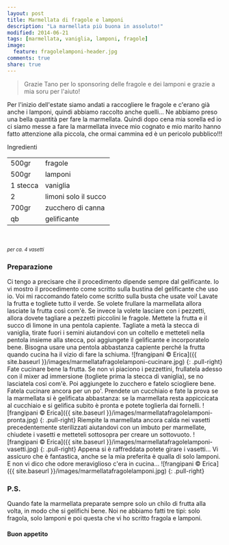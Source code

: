 ```yaml
---
layout: post
title: Marmellata di fragole e lamponi
description: "La marmellata più buona in assoluto!"
modified: 2014-06-21
tags: [marmellata, vaniglia, lamponi, fragole]
image:
  feature: fragolelamponi-header.jpg
comments: true
share: true
---
```

> Grazie Tano per lo sponsoring delle fragole e dei lamponi e grazie a mia soru per l'aiuto!

Per l'inizio dell'estate siamo andati a raccogliere le fragole e c'erano già anche i lamponi, quindi abbiamo raccolto anche quelli... Ne abbiamo preso una bella quantità per fare la marmellata. Quindi dopo cena mia sorella ed io ci siamo messe a fare la marmellata invece mio cognato e mio marito hanno fatto attenzione alla piccola, che ormai cammina ed è un pericolo pubblico!!!


<div class="ingredients">
	<div class="ingredients-title">Ingredienti</div>
	<table>
		<tbody>
			<tr>
				<td>500gr</td>
				<td>fragole</td>
			</tr>
			<tr>
				<td>500gr</td>
				<td>lamponi</td>
			</tr>
			<tr>
				<td>1 stecca</td>
				<td>vaniglia</td>
			</tr>
			<tr>
				<td>2</td>
				<td>limoni solo il succo</td>
			</tr>
			<tr>
				<td>700gr</td>
				<td>zucchero di canna</td>	
			</tr>
			<tr>
				<td>qb</td>
				<td>gelificante</td>				
			</tr>
		</tbody>
	</table>
	<br></br>
	<i class="pull-right" style="font-size: 80%;">per ca. 4 vasetti</i>
</div>


<h3>
	<font color="grey">
		<i class="icon-cogs"></i>
	</font> Preparazione
</h3>

Ci tengo a precisare che il procedimento dipende sempre dal gelificante. Io vi mostro il procedimento come scritto sulla bustina del gelificante che uso io. Voi mi raccomando fatelo come scritto sulla busta che usate voi!
Lavate la frutta e togliete tutto il verde. Se volete frullare la marmellata allora lasciate la frutta così com'è. Se invece la volete lasciare con i pezzetti, allora dovete tagliare a pezzetti piccolini le fragole.
Mettete la frutta e il succo di limone in una pentola capiente. Tagliate a metà la stecca di vaniglia, tirate fuori i semini aiutandovi con un coltello e metteteli nella pentola insieme alla stecca, poi aggiungete il gelificante e incorporatelo bene. Bisogna usare una pentola abbastanza capiente perché la frutta quando cucina ha il vizio di fare la schiuma.
![frangipani © Erica]({{ site.baseurl }}/images/marmellatafragolelamponi-cucinare.jpg)
{: .pull-right}
Fate cucinare bene la frutta. Se non vi piaciono i pezzettini, frullatela adesso con il mixer ad immersione (togliete prima la stecca di vaniglia), se no lasciatela così com'è. Poi aggiungete lo zucchero e fatelo sciogliere bene.
Fatela cucinare ancora per un po'. Prendete un cucchiaio e fate la prova se la marmellata si è gelificata abbastanza: se la marmellata resta appiccicata al cucchiaio e si gelifica subito è pronta e potete toglierla dai fornelli.
![frangipani © Erica]({{ site.baseurl }}/images/marmellatafragolelamponi-pronta.jpg)
{: .pull-right}
Riempite la marmellata ancora calda nei vasetti precedentemente sterilizzati aiutandovi con un imbuto per marmellate, chiudete i vasetti e metteteli sottosopra per creare un sottovuoto.
![frangipani © Erica]({{ site.baseurl }}/images/marmellatafragolelamponi-vasetti.jpg)
{: .pull-right}
Appena si è raffreddata potete girare i vasetti... Vi assicuro che è fantastica, anche se la mia preferita è qualla di solo lamponi. E non vi dico che odore meraviglioso c'era in cucina...
![frangipani © Erica]({{ site.baseurl }}/images/marmellatafragolelamponi.jpg)
{: .pull-right}

<h3>
	<font color="#FFCC00">
		<i class="icon-lightbulb"></i>
	</font> P.S.
</h3>

Quando fate la marmellata preparate sempre solo un chilo di frutta alla volta, in modo che si gelifichi bene. Noi ne abbiamo fatti tre tipi: solo fragola, solo lamponi e poi questa che vi ho scritto fragola e lamponi.

<h4>Buon appetito
	<font color="red">
		<i class="icon-smile"></i>
	</font>
</h4>
